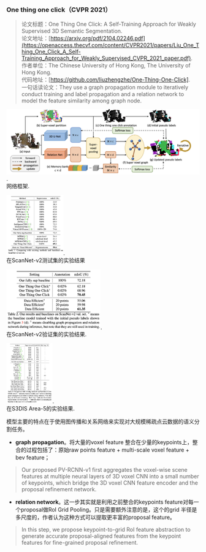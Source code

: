 ### One thing one click（CVPR 2021）

> 论文标题：One Thing One Click: A Self-Training Approach for Weakly Supervised 3D Semantic Segmentation.      
> 论文地址：[https://arxiv.org/pdf/2104.02246.pdf](https://openaccess.thecvf.com/content/CVPR2021/papers/Liu_One_Thing_One_Click_A_Self-Training_Approach_for_Weakly_Supervised_CVPR_2021_paper.pdf).     
> 作者单位：The Chinese University of Hong Kong, The University of Hong Kong.     
> 代码地址：[https://github.com/liuzhengzhe/One-Thing-One-Click].      
> 一句话读论文：They use a graph propagation module to iteratively conduct training and label propagation and a relation network to model the feature similarity among graph node.

<img src="one-thing-one-click-p1.png" style="zoom:50%;" />.  
网络框架. 


<img src="one-thing-one-click-p2.png" height="313" style="zoom:50%;" />.   
在ScanNet-v2测试集的实验结果    

<img src="one-thing-one-click-p3.png" height="313" style="zoom:50%;" />.  
在ScanNet-v2验证集的实验结果.   

<img src="one-thing-one-click-p4.png" height="313" style="zoom:50%;" />.  
在S3DIS Area-5的实验结果.  

模型主要的特点在于使用图传播和关系网络来实现对大规模稀疏点云数据的语义分割任务。

- **graph propagation**。将大量的voxel feature 整合在少量的keypoints上，整合的过程包括了：原始raw points feature + multi-scale voxel feature + bev feature；

> Our proposed PV-RCNN-v1 first aggregates the voxel-wise scene features at multiple neural layers of 3D voxel CNN into a small number of keypoints, which bridge the 3D voxel CNN feature encoder and the proposal refinement network.

- **relation network**。这一步其实就是利用之前整合的keypoints feature对每一个proposal做RoI Grid Pooling。只是需要额外注意的是，这个的grid 半径是多尺度的，作者认为这种方式可以提取更丰富的proposal feature。

> In this step, we propose keypoint-to-grid RoI feature abstraction to generate accurate proposal-aligned features from the keypoint features for fine-grained proposal refinement.
